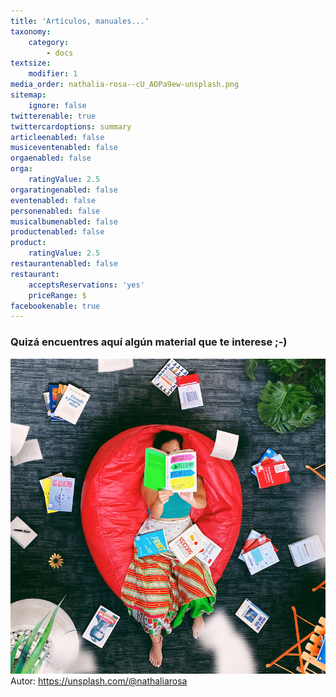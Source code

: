 ```yaml
---
title: 'Artículos, manuales...'
taxonomy:
    category:
        - docs
textsize:
    modifier: 1
media_order: nathalia-rosa--cU_AOPa9ew-unsplash.png
sitemap:
    ignore: false
twitterenable: true
twittercardoptions: summary
articleenabled: false
musiceventenabled: false
orgaenabled: false
orga:
    ratingValue: 2.5
orgaratingenabled: false
eventenabled: false
personenabled: false
musicalbumenabled: false
productenabled: false
product:
    ratingValue: 2.5
restaurantenabled: false
restaurant:
    acceptsReservations: 'yes'
    priceRange: $
facebookenable: true
---
```


### Quizá encuentres aquí algún material que te interese ;-)

![](nathalia-rosa--cU_AOPa9ew-unsplash.png)
Autor: https://unsplash.com/@nathaliarosa